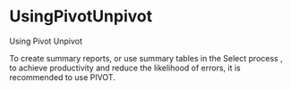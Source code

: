 # UsingPivotUnpivot
Using Pivot Unpivot

To create summary reports, or use summary tables in the Select process
 , to achieve productivity and reduce the likelihood of errors, it is recommended to use PIVOT.
